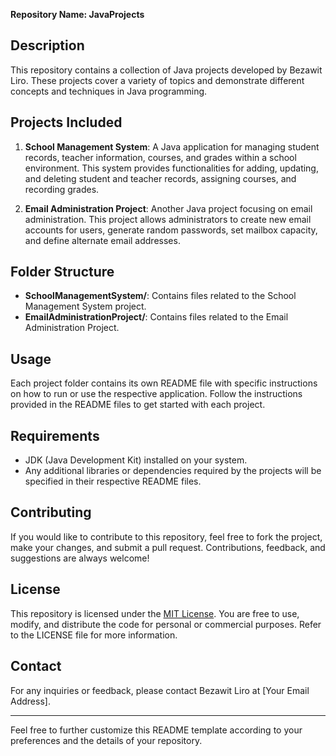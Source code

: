 **Repository Name: JavaProjects**

## Description
This repository contains a collection of Java projects developed by Bezawit Liro. These projects cover a variety of topics and demonstrate different concepts and techniques in Java programming.

## Projects Included
1. **School Management System**: A Java application for managing student records, teacher information, courses, and grades within a school environment. This system provides functionalities for adding, updating, and deleting student and teacher records, assigning courses, and recording grades.

2. **Email Administration Project**: Another Java project focusing on email administration. This project allows administrators to create new email accounts for users, generate random passwords, set mailbox capacity, and define alternate email addresses.

## Folder Structure
- **SchoolManagementSystem/**: Contains files related to the School Management System project.
- **EmailAdministrationProject/**: Contains files related to the Email Administration Project.

## Usage
Each project folder contains its own README file with specific instructions on how to run or use the respective application. Follow the instructions provided in the README files to get started with each project.

## Requirements
- JDK (Java Development Kit) installed on your system.
- Any additional libraries or dependencies required by the projects will be specified in their respective README files.

## Contributing
If you would like to contribute to this repository, feel free to fork the project, make your changes, and submit a pull request. Contributions, feedback, and suggestions are always welcome!

## License
This repository is licensed under the [MIT License](LICENSE). You are free to use, modify, and distribute the code for personal or commercial purposes. Refer to the LICENSE file for more information.

## Contact
For any inquiries or feedback, please contact Bezawit Liro at [Your Email Address].

---
Feel free to further customize this README template according to your preferences and the details of your repository.
